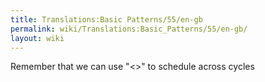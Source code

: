 ```yaml
---
title: Translations:Basic Patterns/55/en-gb
permalink: wiki/Translations:Basic_Patterns/55/en-gb/
layout: wiki
---
```


Remember that we can use "&lt;&gt;" to schedule across cycles

